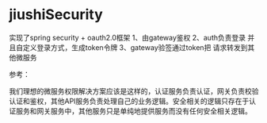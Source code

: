 # jiushiSecurity


实现了spring security + oauth2.0框架
1、由gateway鉴权
2、auth负责登录 并且自定义登录方式，生成token令牌
3、gateway验签通过token把 请求转发到其他微服务


参考：

我们理想的微服务权限解决方案应该是这样的，认证服务负责认证，网关负责校验认证和鉴权，其他API服务负责处理自己的业务逻辑。安全相关的逻辑只存在于认证服务和网关服务中，其他服务只是单纯地提供服务而没有任何安全相关逻辑。

